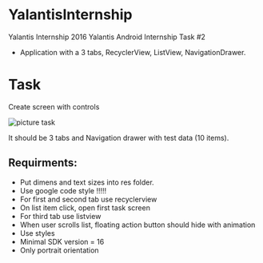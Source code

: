# YalantisInternship
Yalantis Internship 2016
Yalantis Android Internship Task #2
* Application with a 3 tabs, RecyclerView, ListView, NavigationDrawer.

# Task
Create screen with controls

![picture task](http://www.image-share.com/upload/3217/226.jpg)

It should be 3 tabs and Navigation drawer with test data (10 items). 

## Requirments: 
* Put dimens and text sizes into res folder. 
* Use google code style !!!!!
* For first and second tab use recyclerview 
* On list item click, open first task screen
* For third tab use listview 
* When user scrolls list, floating action button should hide with animation 
* Use styles 
* Minimal SDK version = 16
* Only portrait orientation
